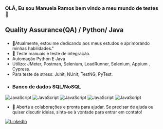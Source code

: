 ### OLÁ, Eu sou Manuela Ramos bem vindo a meu mundo de testes👋
## Quality Assurance(QA) / Python/ Java
###
- 🔭Atualmente, estou me dedicando aos meus estudos e aprimorando minhas habilidades."
- 🌱 Teste manuais e teste de integração.
-  Automação Python E Java
-  Utilizo: JMeter, Postman, Selenium, LoadRunner, Selenium, Appium , Cypress. 
-  Para teste de stress: Junit, NUnit, TestNG, PyTest.
-  ### Banco de dados SQL/NoSQL
![JavaScript](https://img.shields.io/badge/MySQL-00000F?style=for-the-badge&logo=mysql&logoColor=white)
![JavaScript](https://img.shields.io/badge/MongoDB-4EA94B?style=for-the-badge&logo=mongodb&logoColor=white)
![JavaScript](https://img.shields.io/badge/PostgreSQL-316192?style=for-the-badge&logo=postgresql&logoColor=white)
![JavaScript](https://img.shields.io/badge/SQLite-07405E?style=for-the-badge&logo=sqlite&logoColor=white)
![JavaScript](https://img.shields.io/badge/Amazon%20DynamoDB-4053D6?style=for-the-badge&logo=Amazon%20DynamoDB&logoColor=white)

- 🤔 Aberta a colaborações e pronta para ajudar. Se precisar de ajuda ou quiser discutir ideias, sinta-se à vontade para entrar em contato!

[![LinkedIn](https://img.shields.io/badge/LinkedIn-0077B5?style=for-the-badge&logo=linkedin&logoColor=white)](https://www.linkedin.com/in/manuela-ramos-81ba9a264/)

